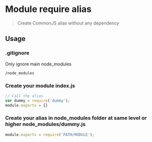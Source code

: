 # Module require alias
> Create CommonJS alias without any dependency

## Usage

### .gitignore
Only ignore main node_modules
```
/node_modules
```

### Create your module index.js
```js
// Call the alias
var dummy = require('dummy');
module.exports = {}
```

### Create your alias in node_modules folder at same level or higher node_modules/dummy.js
```js
module.exports = require('PATH/MODULE');
```

